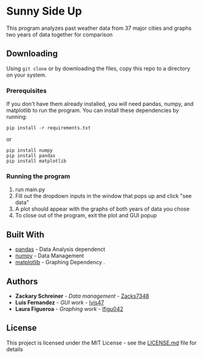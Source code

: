 # Sunny Side Up

This program analyzes past weather data from 37 major cities and graphs two years of data together for comparison

## Downloading
Using ```git clone``` or by downloading the files, copy this repo to a directory on your system.

### Prerequisites

If you don't have them already installed, you will need pandas, numpy, and matplotlib to run the program. You can install these dependencies by running:

```
pip install -r requirements.txt
```
or
```
pip install numpy
pip install pandas
pip install matplotlib
```

### Running the program

1. run main.py
2. Fill out the dropdown inputs in the window that pops up and click "see data"
3. A plot should appear with the graphs of both years of data you chose
4. To close out of the program, exit the plot and GUI popup


## Built With

* [pandas](https://pandas.pydata.org/pandas-docs/stable/) - Data Analysis dependenct
* [numpy](https://docs.scipy.org/doc/numpy/reference/) - Data Management
* [matplotlib](https://matplotlib.org/contents.html) - Graphing Dependency
. 

## Authors

* **Zackary Schreiner** - *Data management* - [Zacks7348](https://github.com/Zacks734)
* **Luis Fernandez** - *GUI work* - [lvis47](https://github.com/lvis47)
* **Laura Figueroa** - *Graphing work* - [lfigu042](https://github.com/lfigu042)

## License

This project is licensed under the MIT License - see the [LICENSE.md](LICENSE.md) file for details


